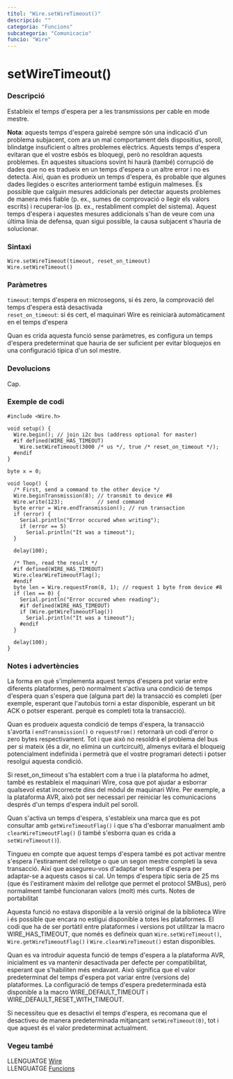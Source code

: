 ```yaml
---
títol: "Wire.setWireTimeout()"
descripció: ""
categoria: "Funcions"
subcategoria: "Comunicacio"
funcio: "Wire"
---
```


# setWireTimeout()

### Descripció

Estableix el temps d'espera per a les transmissions per cable en mode mestre.

**Nota**: aquests temps d'espera gairebé sempre són una indicació d'un problema subjacent, com ara un mal comportament dels dispositius, soroll, blindatge insuficient o altres problemes elèctrics. Aquests temps d'espera evitaran que el vostre esbós es bloquegi, però no resoldran aquests problemes. En aquestes situacions sovint hi haurà (també) corrupció de dades que no es tradueix en un temps d'espera o un altre error i no es detecta. Així, quan es produeix un temps d'espera, és probable que algunes dades llegides o escrites anteriorment també estiguin malmeses. És possible que calguin mesures addicionals per detectar aquests problemes de manera més fiable (p. ex., sumes de comprovació o llegir els valors escrits) i recuperar-los (p. ex., restabliment complet del sistema). Aquest temps d'espera i aquestes mesures addicionals s'han de veure com una última línia de defensa, quan sigui possible, la causa subjacent s'hauria de solucionar.

### Sintaxi

`Wire.setWireTimeout(timeout, reset_on_timeout)`  
`Wire.setWireTimeout()`  

### Paràmetres

`timeout`: temps d'espera en microsegons, si és zero, la comprovació del temps d'espera està desactivada  
`reset_on_timeout`: si és cert, el maquinari Wire es reiniciarà automàticament en el temps d'espera  

Quan es crida aquesta funció sense paràmetres, es configura un temps d'espera predeterminat que hauria de ser suficient per evitar bloquejos en una configuració típica d'un sol mestre.

### Devolucions

Cap. 

### Exemple de codi

```
#include <Wire.h>

void setup() {
  Wire.begin(); // join i2c bus (address optional for master)
  #if defined(WIRE_HAS_TIMEOUT)
    Wire.setWireTimeout(3000 /* us */, true /* reset_on_timeout */);
  #endif
}

byte x = 0;

void loop() {
  /* First, send a command to the other device */
  Wire.beginTransmission(8); // transmit to device #8
  Wire.write(123);           // send command
  byte error = Wire.endTransmission(); // run transaction
  if (error) {
    Serial.println("Error occured when writing");
    if (error == 5)
      Serial.println("It was a timeout");
  }

  delay(100);

  /* Then, read the result */
  #if defined(WIRE_HAS_TIMEOUT)
  Wire.clearWireTimeoutFlag();
  #endif
  byte len = Wire.requestFrom(8, 1); // request 1 byte from device #8
  if (len == 0) {
    Serial.println("Error occured when reading");
    #if defined(WIRE_HAS_TIMEOUT)
    if (Wire.getWireTimeoutFlag())
      Serial.println("It was a timeout");
    #endif
  }

  delay(100);
}
```

### Notes i advertències

La forma en què s'implementa aquest temps d'espera pot variar entre diferents plataformes, però normalment s'activa una condició de temps d'espera quan s'espera que (alguna part de) la transacció es completi (per exemple, esperant que l'autobús torni a estar disponible, esperant un bit ACK o potser esperant. perquè es completi tota la transacció).

Quan es produeix aquesta condició de temps d'espera, la transacció s'avorta i `endTransmission()` o `requestFrom()` retornarà un codi d'error o zero bytes respectivament. Tot i que això no resoldrà el problema del bus per si mateix (és a dir, no elimina un curtcircuit), almenys evitarà el bloqueig potencialment indefinida i permetrà que el vostre programari detecti i potser resolgui aquesta condició.

Si reset_on_timeout s'ha establert com a true i la plataforma ho admet, també es restableix el maquinari Wire, cosa que pot ajudar a esborrar qualsevol estat incorrecte dins del mòdul de maquinari Wire. Per exemple, a la plataforma AVR, això pot ser necessari per reiniciar les comunicacions després d'un temps d'espera induït pel soroll.

Quan s'activa un temps d'espera, s'estableix una marca que es pot consultar amb `getWireTimeoutFlag()` i que s'ha d'esborrar manualment amb `clearWireTimeoutFlag()` (i també s'esborra quan es crida a `setWireTimeout()`).

Tingueu en compte que aquest temps d'espera també es pot activar mentre s'espera l'estirament del rellotge o que un segon mestre completi la seva transacció. Així que assegureu-vos d'adaptar el temps d'espera per adaptar-se a aquests casos si cal. Un temps d'espera típic seria de 25 ms (que és l'estirament màxim del rellotge que permet el protocol SMBus), però normalment també funcionaran valors (molt) més curts.
Notes de portabilitat

Aquesta funció no estava disponible a la versió original de la biblioteca Wire i és possible que encara no estigui disponible a totes les plataformes. El codi que ha de ser portàtil entre plataformes i versions pot utilitzar la macro WIRE_HAS_TIMEOUT, que només es defineix quan `Wire.setWireTimeout()`, `Wire.getWireTimeoutFlag()` i `Wire.clearWireTimeout()` estan disponibles.

Quan es va introduir aquesta funció de temps d'espera a la plataforma AVR, inicialment es va mantenir desactivada per defecte per compatibilitat, esperant que s'habiliten més endavant. Això significa que el valor predeterminat del temps d'espera pot variar entre (versions de) plataformes. La configuració de temps d'espera predeterminada està disponible a la macro WIRE_DEFAULT_TIMEOUT i WIRE_DEFAULT_RESET_WITH_TIMEOUT.

Si necessiteu que es desactivi el temps d'espera, es recomana que el desactiveu de manera predeterminada mitjançant `setWireTimeout(0)`, tot i que aquest és el valor predeterminat actualment.

### Vegeu també

LLENGUATGE [Wire](../wire.md)  
LLENGUATGE [Funcions](../../../Funcions.md)
